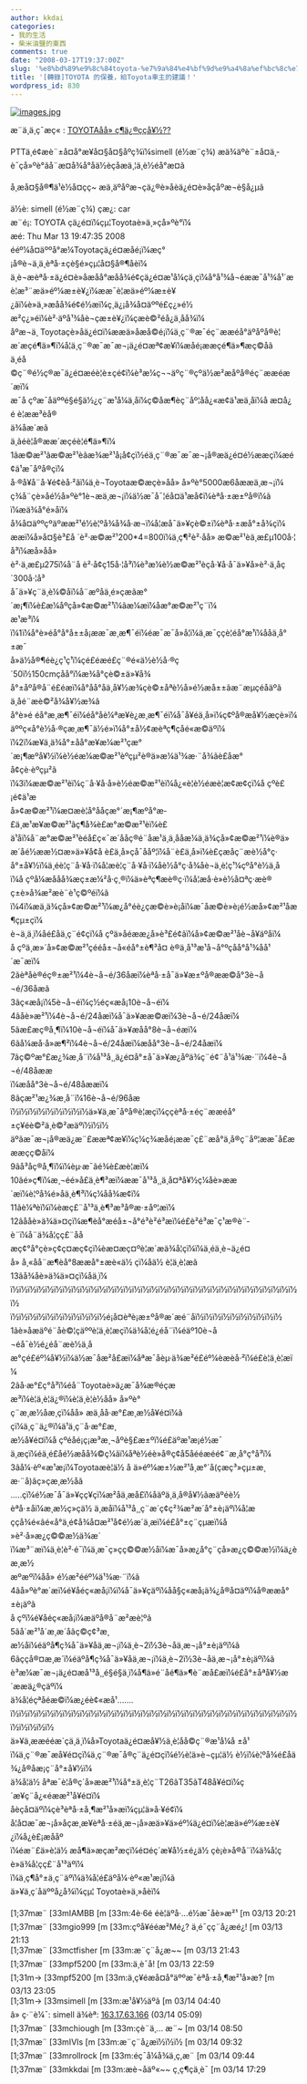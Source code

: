 ```yaml
---
author: kkdai
categories:
- 我的生活
- 柴米油鹽的東西
comments: true
date: "2008-03-17T19:37:00Z"
slug: '%e8%bd%89%e9%8c%84toyota-%e7%9a%84%e4%bf%9d%e9%a4%8a%ef%bc%8c%e7%b5%a6toyota%e8%bb%8a%e4%b8%bb%e7%9a%84%e5%bb%ba%e8%ad%b0%ef%bc%81'
title: '[轉錄]TOYOTA 的保養，給Toyota車主的建議！'
wordpress_id: 830
---
```


[![images.jpg](http://farm4.static.flickr.com/3179/2328876167_64f7c43ce9.jpg)](http://www.flickr.com/photos/27643002@N00/2328876167/)

 

æ¨ä¸ä¸ç¯æç« : [TOYOTAåå» ç¶­ä¿®ççå¥½??](http://www.evanlin.com/blog/archives/000959.html)

 

PTTä¸é¢æè¨±å¤å°æ¥­å¤§å¤§åºç¾ï¼simell (é½æ¨ç¾) æä¾äºè¨±å¤ä¸­è¯çå»ºè­°ãå¨æ­¤å¾å°åä½èçåæä¸¦ä¸è½éå°æ­¤ã

 

å¸æå¤§å®¶ä¹è½å¤çç~ æä¸äºåºæ¬çä¿®è»å­èä¿é¤è»å­çåºæ¬è§å¿µã

 

 

ä½è: simell (é½æ¨ç¾) çæ¿: car      
æ¨é¡: TOYOTA çä¿é¤ï¼çµ¦Toyotaè»ä¸»çå»ºè­°ï¼       
æé: Thu Mar 13 19:47:35 2008       
ééº¼å¤äººå°æ¼Toyotaçä¿é¤æåé¡ï¼æç°¡å®è¬ä¸ä¸èªå·±çè§é»çµ¦å¤§å®¶åèï¼       
ä¸è¬æèªå·±ä¿é¤è»å­æåå°æåå¾é¢çä¿é¤æ¹å¼çä¸çï¼å°å¹¾å¬éææ¯å¹¾å¹´æ       
è¦æ³¨æä»éº¼æ±è¥¿ï¼ææ¯è¦æä»éº¼æ±è¥¿ãï¼è»ä¸»æåå¾é¢é½æï¼ç¸ä¿¡å¾å¤äººé£ç¿»é½       
æ²ç¿»éï¼è²·äºå¹¾åè¬çæ±è¥¿ï¼çæè©²éå¿ä¸åå¾ï¼       
åºæ¬ä¸ Toyotaçè»å­ä¿é¤ï¼ææä»åæå©é¡ï¼ä¸ç¨®æ¯éç¨ææéå°äºåºå®è¦       
æ´æçé¶ä»¶ï¼å¦ä¸ç¨®æ¯æ¯æ¬¡ä¿é¤æª¢æ¥ï¼æåé¡ææçé¶ä»¶æç©åã       
ä¸éå©ç¨®é½ç®æ¯ä¿é¤æéè¦è±çé¢ï¼è³æ¼ç¬¬äºç¨®çºä½æ²æåºå®éç¨ææéæ´æï¼       
æ¯å çºæ¯åäººé§é§ä½¿ç¨æ¹å¼ä¸åï¼ç©åæ¶èç¨åº¦åå¿«æ¢ä¹æä¸åï¼å æ­¤å¿é è¦ææ³èå®       
ä¾åæ´æã       
ä¸ãéè¦å®ææ´æçéè¦é¶ä»¶ï¼       
1ãæ©æ²¹ãæ©æ²¹èãæ¾æ²¹å¡å¢çï½éä¸ç¨®æ¯æ¯æ¬¡å®æä¿é¤é½ææçï¼æé¢ä¹æ¯åºå®çï¼       
å·®å¥å¨å·¥é¢èå·²ãï¼ä¸è¬Toyotaæ©æçè»åå» å»ºè­°5000æ6åææä¸æ¬¡ï¼       
ç¾å¨çè»åé½å»ºè­°1è¬æä¸æ¬¡ï¼ä½æ¯å¯¦éå¤ä¹æå¢ï¼èªå·±æ±ºå®ï¼ã       
ï¼æä¾å°é»å­ï¼ å¾å¤äººçºäºææ²¹é½è¦ºå¾å¾å·æ¬ï¼å¦æå¯ä»¥çè©±ï¼èªå·±æå°±å¾çï¼       
ææï¼å»å¤§è³£å ´è²·æ©æ²¹200*4=800ï¼ä¸ç¶²è²·åå» æ©æ²¹èä¸æ£µ100å·¦å³ï¼æå»åå»        
è²·ä¸æ£µ275ï¼å¨å è²·å¢ç15å·¦å³ï¼è³æ¼è½æ©æ²¹èçå·¥å·å¯ä»¥å»è²·ä¸åç´300å·¦å³       
å¯ä»¥ç¨ä¸è¼©å­ï¼å¨æºåä¸é»çæãæ°´æ¡¶ï¼è£æ¼åºçå»¢æ©æ²¹ï¼ãæ¼æï¼åæ°æ©æ²¹ç¨ï¼       
æ¹æ³ï¼       
ï¼1ï¼å°è»éå°å°å±±å¡ææ¯æ¸æ¶¯éï¼éæ¯æ¯å»å¦ï¼ä¸æ¯ççè¦éå°æ¹ï¼ååä¸å°±æ¯       
å»ä½å®¶éè¿ç¹ç¹ï¼çé£éæé£ç¨®é«ä½è½å·®ç´50ï½150cmçåå°ï¼æ¾å°çè©±ä»¥å¾       
å°±åºå®å¨é£éæï¼å°åå°åä¸å¥½æ¾çè©±åªè½å»é½æå±±ãæ¨æµç­éåäºã       
ä¸­åé¨æè©²å¾å¥½æ¾ã       
å°è»é ­éå°æ¸æ¶¯éï¼éå°åè¼ªæ¥è¿æ¸æ¶¯éï¼å¯å¥éä¸å»ï¼ç¢ºå®æå¥½æçè»ï¼       
äººç«å°è½å·®çæ¸æ¶¯ä½é»ï¼å°±å½¢æèªç¶çåé«æ©äºï¼       
ï¼2ï¼æ¥ä¸ä¾å°±åå°æ¥æ¼æ²¹çæ°´æ¡¶æºå¥½ï¼è½éæ¼æ©æ²¹èºçµ²è®ä»æ¼ä¹¾æ·¨å¾ãè£åæ°       
å¢çè·èºçµ²ã       
ï¼3ï¼ææ©æ²¹èï¼ç¨å·¥å·å»è½éæ©æ²¹èï¼å¿«è¦è½éæè¦æ¢æ¢çï¼å çºè£¡é¢ä¹æ       
å»¢æ©æ²¹ï¼æ­¤æè¦å°ååçæ°´æ¡¶æºå°æ­£ä¸æ¹æ¥æ©æ²¹ãç¶å¾è£æ°æ©æ²¹èï¼è£       
ä¹åï¼å¨æ°æ©æ²¹èéå£ç«¯æ´ååç®é¨åæ¹ä¸ä¸ååæ¼ä¸ä¾çå»¢æ©æ²¹ï¼è®ä»       
æ´åé½ææ½¤æ»ä»¥å¢å è£ä¸å»çå¯ååº¦ï¼å¨è£ä¸å»ï¼è£çæåç¨æè½å°ç·       
å°±å¥½ï¼ä¸éè¦ç¨å·¥å·ï¼å¦æè¦ç¨å·¥å·ï¼åè½å°ç·å¾åè¬ä¸è¦ç¹¼çºå°è½ä¸å       
ï¼å çºå¼æååå¾æç±æ¼²å·ç¸®ï¼ä»èªç¶æè®ç·ï¼å¦æå·è»è½å¤ªç·æè®       
ç±è»å¾æ²æè¨è¹ç©ºéï¼ã       
ï¼4ï¼æä¸ä¾çå»¢æ©æ²¹ï¼æ¿å°éè¿çæ©è»è¡åï¼æ¯åæ©è»è¡é½æå»¢æ²¹åæ¶çµ±çï¼       
è¬ä¸ä¸ï¼åé£åä¸ç¨é¢çï¼å çºä»åéææ¿å»è³£é¢ãï¼å»¢æ©æ²¹åè¬å¥äºåï¼       
å çºä¸æ»´å»¢æ©æ²¹çééå±¬å«éå°±è¶³å¤ è®ä¸å¹³æ¹å¬å°ºçåå°å¹¾åå¹´æ¯æï¼       
2ãèªåè®éç®±æ²¹ï¼4è¬å¬é/36åæï¼èªå·±å¯ä»¥æ±ºå®ææ©å°3è¬å¬é/36åæã       
3ãç«æå¡ï¼5è¬å¬éï¼ç½éç«æå¡10è¬å¬éï¼       
4ãåè»æ²¹ï¼4è¬å¬é/24åæï¼å¯ä»¥ææ©æï¼3è¬å¬é/24åæï¼       
5ãæ­£æç®å¸¶ï¼10è¬å¬éï¼å¯ä»¥æåå°8è¬å¬éæï¼       
6ãå¼æå·å»æ¶²ï¼4è¬å¬é/24åæï¼æåå°3è¬å¬é/24åæï¼       
7ãç©ºæ°£æ¿¾æ¸å¨ï¼å¹³å¸¸ä¿é¤å°±å¯ä»¥æ¿åºä¾ç¨é¢¨å¹ä¹¾æ·¨ï¼4è¬å¬é/48åææ       
ï¼æåå°3è¬å¬é/48åææï¼       
8ãçæ²¹æ¿¾æ¸å¨ï¼16è¬å¬é/96åæ       
ï½ï½ï½ï½ï½ï½ï½ï½ï½ä»¥ä¸æ¯åºå®è¦æçï¼ççèªå·±éç¨ææéå°±ç¥éè©²ä¸è©²æäºï½ï½ï½       
äºãæ¯æ¬¡å®æä¿æ¨£ææª¢æ¥ï¼ç¼ç¾æåé¡ææ¯ç£¨æå°ä¸å®ç¨åº¦ææ¯å£æææçç©åï¼       
9ãå³åç®å¸¶ï¼ï¼èµ·æ¯ãé¾è£æè¦æï¼       
10ãé»ç¶ï¼æ¸¬éé»å£ä¸è¶³æï¼ææ¯å¹³å¸¸ä¸å¤ªå¥½ç¼åè»ææ´æï¼è¦ºå¾é»åä¸è¶³ï¼ç¼åå¾æ¢ï¼       
11ãè¼ªèï¼ï¼èæç£¨å¹³ä¸è¶³æ³å®æ·±åº¦æï¼       
12ãååè»ä¾ä»¤çï¼æ¶èå°æéå±¬å°é³è²é³æï¼é£è²é³æ¯ç¹æ®è¨­è¨ï¼å¨ä¾å¦çç£¨åå       
æç¢°å°çè»ç¢ç¤æç¢çï¼èæ­¤æç¤ºè¦æ´æä¾å¦çï¼ï¼ä¸éä¸è¬ä¿é¤       
å» å¸«åå¨æ¶èå°8ææå°±æè«ä½ çï¼åä½ è¦ä¸è¦æã       
13ãå¾åè»ä¾ä»¤çï¼åä¸ï¼       
ï½ï½ï½ï½ï½ï½ï½ï½ï½ï½ï½ï½ï½ï½ï½ï½ï½ï½ï½ï½ï½ï½ï½ï½ï½ï½ï½ï½ï½ï½ï½ï½ï½ï½       
ï½ï½ï½ï½ï½ï½ï½ï½ï½ï½ï½é¡å¤èªè¡æ±ºå®æ´æé¨åï½ï½ï½ï½ï½ï½ï½ï½ï½ï½       
1ãè»å­æäºé¨åè©¦çäººè¦ä¸è¦æçï¼ä¾å¦é¿éå¨ï¼éäº10è¬å¬éå¯è½é¿éå¨æè½ä¸å       
æ°çé£éº¼å¥½ï¼ä½æ¯åæ²å£æï¼åªæ¯åèµ·ä¾æ²é£éº¼èæèå·²ï¼é£è¦ä¸è¦æï¼       
2ãå·æ°£ç°å³ï¼éå¨Toyotaè»ä¿æ¯å¾æ®éçææ³ï¼è¦ä¸è¦ä¿®ï¼è¦ä¸è¦è½åå» å»ºè­°       
ç¨æ¸æ½åæ¸çï¼åå» æä¸åå·æ°£æ¸æ½å¥é¤ï¼ã       
ç­ï¼ä¸ç¨ä¿®ï¼ä¹ä¸ç¨å·æ°£æ¸æ½å¥é¤ï¼å çºéåé¡ç¡æ³æ¸¬åºè§£æ±ºï¼é£äºæ¹æ¡é½æ¯       
ä¸æçï¼éä¸é£å­é½æåå¾©ç¼ãï¼åªè½éè»å®ç¢å5åééæéé¢¨æ¸å°ç°å³ï¼       
3ãå¼·èº«æ¹æ¡ï¼Toyotaæè¦ä½ å ä»éº¼æ±½æ²¹å¸æ°´å(çæç³»çµ±æ¸æ·¨å)ãç»çæ¸æ½åã       
.....ç­ï¼é½æ¯å¯ä»¥çç¥çï¼æ²åä¸æå£ï¼åäºä¸ä¸å®å¥½ãæäºéè½       
èªå·±åï¼æ¸æ½ç»çä½ ä¸æåï¼å¹³å¸¸ç¨æ´ç¢ç²¾æ²æ´å°±è¡äºï¼å¦æ       
ççå¾é«ãé«å°ä¸é¢å¾å¤æ²¹å¢é½æ´ä¸æï¼é£å°±ç¨çµæï¼å
»è²·å»æ¿ç©©æ½ä¾æ´       
ï¼æ³¨æï¼ä¸è¦è²·é¯ï¼ä¸æ¯ç»çç©©æ½åï¼æ¯å»æ¿å°ç¨çå»æ¿ç©©æ½ï¼ä¿è­æ¸æ½       
æºæºï¼åå» é½æ²ééº¼ä¹¾æ·¨ï¼ã       
4ãå»ºè­°æ´æï¼é¥åéç«æå¡ï¼ï¼å¯ä»¥çäºï¼åå§ç«æå¡ä¾¿å®å¤äºï¼å®ææå°±è¡äºã       
å çºï¼é¥åéç«æå¡ï¼æäºå®å¨æ²æè¦ºã       
5ãå´æ²¹å´æ¸æ´åãç©ç¢³æ¸æ½åï¼éäºå¶ç¾å¯ä»¥åä¸æ¬¡ï¼ä¸è¬2ï½3è¬åä¸æ¬¡å°±è¡äºï¼ã       
6ãççå®¤æ¸æ´ï¼éäºå¶ç¾å¯ä»¥åä¸æ¬¡ï¼ä¸è¬2ï½3è¬åä¸æ¬¡å°±è¡äºï¼ã       
è³æ¼æ¯æ¬¡ä¿é¤æå¹³å¸¸é§é§ä¸­ï¼å¶ä»é¨åé¶ä»¶è¨æå£æï¼é£å°±åªå¥½æ´ææä¿®çäºï¼       
ä¾å¦éçªåéæ©ï¼æ¿éè¢«æå¹.......       
ï½ï½ï½ï½ï½ï½ï½ï½ï½ï½ï½ï½ï½ï½ï½ï½ï½ï½ï½ï½ï½ï½ï½ï½ï½ï½ï½ï½ï½ï½ï½ï½ï½ï½ï½ï½ï½ï½       
ä»¥ä¸ææééæ´çä¸ä¸ï¼å»Toyotaä¿é¤æå¥½ä¸è¦åå©ç¨®æ¹å¼å ±å¹       
ï¼ä¸ç¨®æ¯æå¥é¤çï¼ä¸ç¨®æ¯å®ç¨ä¿é¤çï¼é½è¦ä»è¬çµ¦ä½ è½ï¼è¦ºå¾é£åä¾¿å®åæ¡ç¨å°±å¥½ï¼       
ä¾å¦ä½ åªæ¯è¦å®ç´å»ææ²¹ï¼å°±ä¸è¦ç¨T26ãT35ãT48å¥é¤ï¼ç´æ¥ç¨å¿«éææ²¹å¥é¤ï¼       
åèçå¤äºï¼çè³èªå·±å¸¶æ²¹å»æï¼çµ¦ä»å·¥é¢ï¼       
å¦å¤æ¯æ¬¡å»åçæ¸æ¥èªå·±éä¸æ¬¡å»æä»¥ä»éº¼ä¿é¤ï¼è¦æä»éº¼æ±è¥¿ï¼å¿è£¡æååº       
ï¼éæ¨£ä»è¦ä½ æå¶ä»æçæ²æçï¼é¤éç´æ¥å½±é¿ä½ çè¡è»å®å¨ï¼ä¾å¦çè»ä¾å¦çç£¨å¹³äºï¼       
ï¼ä¸ç¶å°±ä¸ç¨äºï¼ä¾å¦é£äºå¼·èº«æ¹æ¡ï¼ã       
ä»¥ä¸ç´åäººå¿å¾ï¼çµ¦ Toyotaè»ä¸»åèï¼

 

    
[1;37mæ¨ [33mIAMBB [m [33m:4è·6é éè¦äºå·...é½æ¯åè»æ²¹ [m 03/13 20:21       
[1;37mæ¨ [33mgio999 [m [33m:çºå¥ééæ²Mé¿? ä¸é¯çç¨å¿æé¿! [m 03/13 21:13       
[1;37mæ¨ [33mctfisher [m [33m:æ¨ç¨å¿æ~~ [m 03/13 21:43       
[1;37mæ¨ [33mpf5200 [m [33m:ä¸­è¯å! [m 03/13 22:59       
[1;31m-> [33mpf5200 [m [33m:ä¸ç¥éæå¤å°äººæ¯èªå·±å¸¶æ²¹å»æ? [m 03/13 23:05       
[1;31m-> [33msimell [m [33m:æ¹å¥½äºã [m 03/14 04:40       
â» ç·¨è¼¯: simell ä¾èª: [163.17.63.166](http://163.17.63.166) (03/14 05:09)       
[1;37mæ¨ [33mchiough [m [33m:ç­è¨ä¸­... æ¨~ [m 03/14 08:50       
[1;37mæ¨ [33mIVIs [m [33m:æ¨ç¨å¿æï½ï½ï½ [m 03/14 09:32       
[1;37mæ¨ [33mrollrock [m [33m:éç¯å¼å¾ä¸ç,æ¨ [m 03/14 09:44       
[1;37mæ¨ [33mkkdai [m [33m:æè¬åäº«~~ ç¸ç¶çä¸­è¯ [m 03/14 17:29
